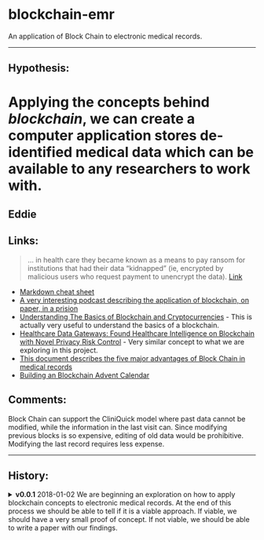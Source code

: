 # blockchain-emr
An application of Block Chain to electronic medical records.

---

## Hypothesis:
# Applying the concepts behind *blockchain*, we can create a computer application stores de-identified medical data which can be available to any researchers to work with.

## Eddie
## Links:

> ... in health care they became known as a means to pay ransom for institutions that had their data “kidnapped” (ie, encrypted by malicious users who request payment to unencrypt the data). [Link](https://academic.oup.com/jamia/article/24/6/1211/4108087)

* [Markdown cheat sheet](https://hackernoon.com/boost-your-productivity-using-markdown-b8a84fc2a089)
* [A very interesting podcast describing the application of blockchain, on paper, in a prision](https://www.npr.org/sections/money/2017/02/10/514577243/episode-753-blockchain-gang)
* [Understanding The Basics of Blockchain and Cryptocurrencies](https://hackernoon.com/the-ultimate-guide-to-understanding-blockchain-and-cryptocurrencies-f37cf4c0043) - This is actually very useful to understand the basics of a blockchain.
* [Healthcare Data Gateways: Found Healthcare Intelligence on Blockchain with Novel Privacy Risk Control](https://link.springer.com/article/10.1007/s10916-016-0574-6) - Very similar concept to what we are exploring in this project.
* [This document describes the five major advantages of Block Chain in medical records](https://academic.oup.com/jamia/article/24/6/1211/4108087)
* [Building an Blockchain Advent Calendar](https://hackernoon.com/24-blocks-building-an-blockchain-advent-calendar-6bf8d5b74ac0)

## Comments:
Block Chain can support the CliniQuick model where past data cannot be modified, while the information in the last visit can.  Since modifying previous blocks is so expensive, editing of old data would be prohibitive.  Modifying the last record requires less expense.

---

## History:

<details>
<summary>
    <b>v0.0.1</b>
    2018-01-02
    We are beginning an exploration on how to apply blockchain concepts to electronic medical records.  At the end of this process we should be able to tell if it is a viable approach.  If viable, we should have a very small proof of concept.  If not viable, we should be able to write a paper with our findings.
</summary>
- Our current tasks: - <br/>
· Learn as much as possible about <i>blockchain</i>.<br/>
· Come up with ideas on how to build the system.<br/>
· Identify major roadblocks and issues.<br>
</details>